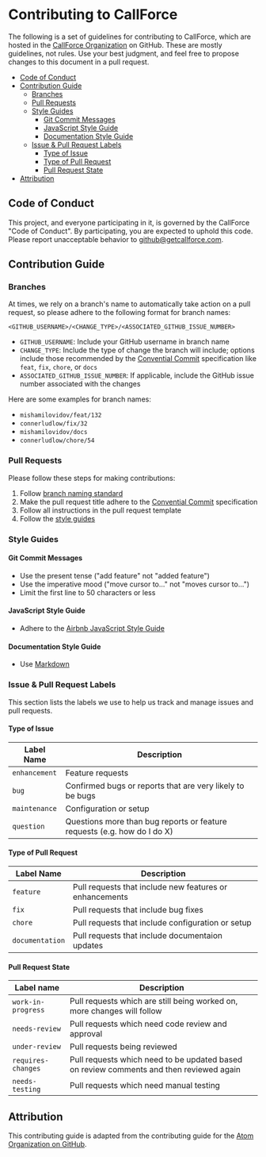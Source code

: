 # Contributing to CallForce <!-- omit in toc -->

The following is a set of guidelines for contributing to CallForce, which are 
hosted in the [CallForce Organization][1] on GitHub. These are mostly 
guidelines, not rules. Use your best judgment, and feel free to propose changes 
to this document in a pull request.

- [Code of Conduct](#code-of-conduct)
- [Contribution Guide](#contribution-guide)
  - [Branches](#branches)
  - [Pull Requests](#pull-requests)
  - [Style Guides](#style-guides)
    - [Git Commit Messages](#git-commit-messages)
    - [JavaScript Style Guide](#javascript-style-guide)
    - [Documentation Style Guide](#documentation-style-guide)
  - [Issue & Pull Request Labels](#issue--pull-request-labels)
    - [Type of Issue](#type-of-issue)
    - [Type of Pull Request](#type-of-pull-request)
    - [Pull Request State](#pull-request-state)
- [Attribution](#attribution)


## Code of Conduct 

This project, and everyone participating in it, is governed by the CallForce 
"Code of Conduct". By participating, you are expected to uphold this code. 
Please report unacceptable behavior to [github@getcallforce.com][2].


## Contribution Guide 

### Branches

At times, we rely on a branch's name to automatically take action on a pull 
request, so please adhere to the following format for branch names:

`<GITHUB_USERNAME>/<CHANGE_TYPE>/<ASSOCIATED_GITHUB_ISSUE_NUMBER>`

* `GITHUB_USERNAME`: Include your GitHub username in branch name
* `CHANGE_TYPE`: Include the type of change the branch will include; options include those recommended by the [Convential Commit][6] specification like `feat`, `fix`, `chore`, or `docs`
* `ASSOCIATED_GITHUB_ISSUE_NUMBER`: If applicable, include the GitHub issue number associated with the changes

Here are some examples for branch names:

* `mishamilovidov/feat/132`
* `connerludlow/fix/32`
* `mishamilovidov/docs`
* `connerludlow/chore/54`

### Pull Requests

Please follow these steps for making contributions:

1. Follow [branch naming standard](#-branches)
2. Make the pull request title adhere to the [Convential Commit][6] specification
3. Follow all instructions in the pull request template
4. Follow the [style guides](#-style-guides)

### Style Guides 

#### Git Commit Messages

* Use the present tense ("add feature" not "added feature")
* Use the imperative mood ("move cursor to..." not "moves cursor to...")
* Limit the first line to 50 characters or less

#### JavaScript Style Guide

* Adhere to the [Airbnb JavaScript Style Guide][3]

#### Documentation Style Guide

* Use [Markdown][4]

### Issue & Pull Request Labels 

This section lists the labels we use to help us track and manage issues and pull requests.

#### Type of Issue

|Label Name|Description|
|----------|-----------|
| `enhancement` | Feature requests |
| `bug` | Confirmed bugs or reports that are very likely to be bugs |
| `maintenance` | Configuration or setup |
| `question` | Questions more than bug reports or feature requests (e.g. how do I do X) |

#### Type of Pull Request

|Label Name|Description|
|----------|-----------|
| `feature` | Pull requests that include new features or enhancements |
| `fix` | Pull requests that include bug fixes |
| `chore` | Pull requests that include configuration or setup |
| `documentation` | Pull requests that include documentaion updates |

#### Pull Request State
| Label name | Description
| --- | --- |
| `work-in-progress`  | Pull requests which are still being worked on, more changes will follow |
| `needs-review` | Pull requests which need code review and approval |
| `under-review` | Pull requests being reviewed |
| `requires-changes` | Pull requests which need to be updated based on review comments and then reviewed again |
| `needs-testing` | Pull requests which need manual testing |


## Attribution 

This contributing guide is adapted from the contributing guide for the [Atom Organization on GitHub][5].

[1]: https://github.com/callforce 
[2]: mailto:github@getcallforce.com
[3]: https://github.com/airbnb/javascript
[4]: https://daringfireball.net/projects/markdown/
[5]: https://github.com/atom/.github/blob/master/CONTRIBUTING.md
[6]: https://www.conventionalcommits.org/en/v1.0.0/#summary
